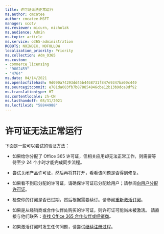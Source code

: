 ```yaml
---
title: 许可证无法正常运行
ms.author: cmcatee
author: cmcatee-MSFT
manager: scotv
ms.reviewer: micurn, nicholak
ms.audience: Admin
ms.topic: article
ms.service: o365-administration
ROBOTS: NOINDEX, NOFOLLOW
localization_priority: Priority
ms.collection: Adm_O365
ms.custom:
- commerce_licensing
- "9002459"
- "4764"
ms.date: 04/14/2021
ms.openlocfilehash: 9d090a74293dd45b4468731f847e9347ba00c440
ms.sourcegitcommit: e781da003fb7b878854846cbe12b13b9dca8df92
ms.translationtype: HT
ms.contentlocale: zh-CN
ms.lasthandoff: 08/31/2021
ms.locfileid: "58844988"
---
```

# <a name="license-not-working"></a>许可证无法正常运行

下面是一些可以尝试的验证方法：

- 如果给你分配了 Office 365 许可证，但相关应用却无法正常工作，则需要等待至少 24 个小时才能完成同步流程。 

- 尝试关闭产品许可证，然后再将其打开，看看该问题是否得到修复。 

- 如果看不到已分配的许可证，请确保许可证已分配给用户；请参阅[向用户分配许可证](https://docs.microsoft.com/microsoft-365/admin/manage/assign-licenses-to-users?view=o365-worldwide)。

- 检查你的订阅是否已过期，然后根据需要续订。请参阅[重新激活订阅](https://docs.microsoft.com/alchemyinsights/reactivate-your-subscription)。 

- 如果是从经销商或合作伙伴处购买的许可证，则许可证可能尚未被激活。 请直接与他们联系：[查找 Office 365 合作伙伴或经销商](https://docs.microsoft.com//microsoft-365/admin/manage/find-your-partner-or-reseller)。

- 如果激活订阅时发生任何问题，请尝试[继续注册过程](https://go.microsoft.com/fwlink/?linkid=2126800)。
